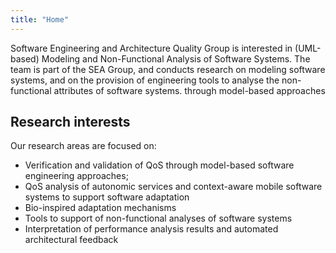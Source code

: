 ```yaml
---
title: "Home"
---
```


Software Engineering and Architecture Quality Group is interested in (UML-based) Modeling and Non-Functional Analysis of Software Systems. The team is part of the SEA Group, and conducts research on modeling software systems, and on the provision of engineering tools to analyse the non-functional attributes of software systems. through model-based approaches

## Research interests

Our research areas are focused on:

- Verification and validation of QoS through model-based software engineering approaches;
- QoS analysis of autonomic services and context-aware mobile software systems to support software adaptation
- Bio-inspired adaptation mechanisms
- Tools to support of non-functional analyses of software systems
- Interpretation of performance analysis results and automated architectural feedback
